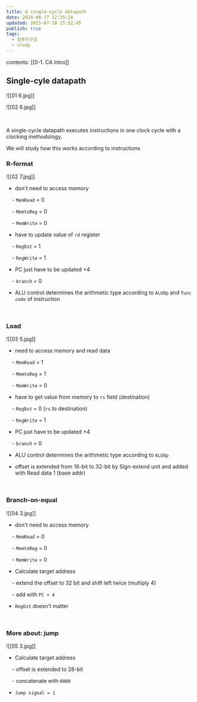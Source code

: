 ```yaml
---
title: A single-cycle datapath
date: 2024-08-17 12:35:24
updated: 2025-07-10 15:52:45
publish: true
tags:
  - 컴퓨터구조
  - study
---
```

contents: [[0-1. CA Intro]]

## Single-cyle datapath
![[01 6.jpg]]
</br>

![[02 6.jpg]]

</br>

A single-cycle datapath executes instructions in one clock cycle with a clocking methodology. </br>

We will study how this works according to instructions

  

### R-format

![[02 7.jpg]]

- don't need to access memory

    - `MemRead` = 0

    - `MemtoReg` = 0

    - `MemWrite` = 0

- have to update value of `rd` register

    - `RegDst` = 1

    - `RegWrite` = 1

- PC just have to be updated +4

    - `branch` = 0

- ALU control determines the arithmetic type according to `ALUOp` and `func code` of instruction

</br>

  

### Load

![[03 5.jpg]]
  

- need to access memory and read data

    - `MemRead` = 1

    - `MemtoReg` = 1

    - `MemWrite` = 0

- have to get value from memory to `rs` field (destination)

    - `RegDst` = 0 (`rs` to destination)

    - `RegWrite` = 1

- PC just have to be updated +4

    - `branch` = 0

- ALU control determines the arithmetic type according to `ALUOp`

- offset is extended from 16-bit to 32-bit by Sign-extend unit and added with Read data 1 (base addr)

</br>

  

### Branch-on-equal

![[04 3.jpg]]

  

- don't need to access memory

    - `MemRead` = 0

    - `MemtoReg` = 0

    - `MemWrite` = 0

- Calculate target address

    - extend the offset to 32 bit and shift left twice (multiply 4)

    - add with `PC + 4`

- `RegDst` doesn't matter

</br>

  

### More about: jump
![[05 3.jpg]]

  

- Calculate target address

    - offset is extended to 28-bit

    - concatenate with `0000`

- `Jump signal = 1`